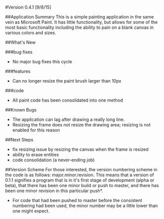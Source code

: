 #Version 0.4.1 [9/8/15]

##Application Summary
This is a simple painting application in the same vein as Microsoft Paint. It has little functionality, but allows for some of the most basic functionality including the ability to pain on a blank canvas in various colors and sizes.

##What's New
	
###bug fixes
* No major bug fixes this cycle

###features
* Can no longer resize the paint brush larger than 10px

		
###code
* All paint code has been consolidated into one method
		
##Known Bugs
* The application can lag after drawing a really long line.
* Resizing the frame does not resize the drawing area; resizing is not enabled for this reason

##Next Steps
* fix resizing issue by resizing the canvas when the frame is resized
* ability to erase entities
* code consolidation (a never-ending job)

##Version Scheme
For those interested, the version numbering scheme in the code is as follows: major.minor.revision. This means that a version of 0.1.1 signifies a program that is in it's first stage of development (alpha or beta), that there has been one minor build or push to master, and there has been one minor revision in this particular push*.
	
* For code that had been pushed to master before the consistent numbering had been used, the minor number may be a little lower than one might expect.
